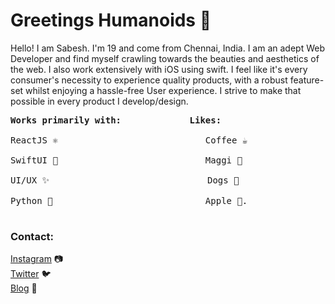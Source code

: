 # Greetings Humanoids 👾

Hello! I am Sabesh. I'm 19 and come from Chennai, India. I am an adept Web Developer and find myself crawling towards the beauties and aesthetics of the web. I also work extensively with iOS using swift. I feel like it's every consumer's necessity to experience quality products, with a robust feature-set whilst enjoying a hassle-free User experience. I strive to make that possible in every product I develop/design.

<pre>
<b>Works primarily with:             Likes:</b>

ReactJS ⚛️                            Coffee ☕️  <br/>
SwiftUI 🦅                            Maggi 🍜  <br/>
UI/UX ✨                              Dogs 🐶  <br/>
Python 🐍                             Apple .  <br/>
</pre>

### Contact:

[Instagram](https://www.instagram.com/sabeshbharathi/) 📷 <br/>
[Twitter](https://twitter.com/sabeshbharathi) 🐦 <br/>
[Blog](https://arcturus-blog.herokuapp.com) 📝 <br/>
